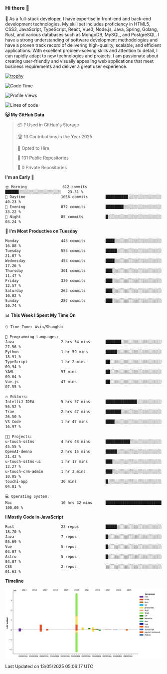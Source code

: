 ### Hi there 👋

🌱 As a full-stack developer, I have expertise in front-end and back-end development technologies. My skill set includes proficiency in HTML5, CSS3, JavaScript, TypeScript, React, Vue3, Node.js, Java, Spring, Golang, Rust, and various databases such as MongoDB, MySQL, and PostgreSQL. I have a strong understanding of software development methodologies and have a proven track record of delivering high-quality, scalable, and efficient applications. With excellent problem-solving skills and attention to detail, I can rapidly adapt to new technologies and projects. I am passionate about creating user-friendly and visually appealing web applications that meet business requirements and deliver a great user experience.

[![trophy](https://github-profile-trophy.vercel.app/?username=elton&rank=SECRET,SSS,SS,S,AAA,AA,A&theme=onedark&no-frame=true&margin-w=10)](https://github.com/ryo-ma/github-profile-trophy)

<!--START_SECTION:waka-->
![Code Time](http://img.shields.io/badge/Code%20Time-1%2C622%20hrs%2016%20mins-blue)

![Profile Views](http://img.shields.io/badge/Profile%20Views-0-blue)

![Lines of code](https://img.shields.io/badge/From%20Hello%20World%20I%27ve%20Written-5.6%20million%20lines%20of%20code-blue)

**🐱 My GitHub Data** 

> 📦 ? Used in GitHub's Storage 
 > 
> 🏆 13 Contributions in the Year 2025
 > 
> 💼 Opted to Hire
 > 
> 📜 131 Public Repositories 
 > 
> 🔑 0 Private Repositories 
 > 
**I'm an Early 🐤** 

```text
🌞 Morning                612 commits         ██████░░░░░░░░░░░░░░░░░░░   23.31 % 
🌆 Daytime                1056 commits        ██████████░░░░░░░░░░░░░░░   40.23 % 
🌃 Evening                872 commits         ████████░░░░░░░░░░░░░░░░░   33.22 % 
🌙 Night                  85 commits          █░░░░░░░░░░░░░░░░░░░░░░░░   03.24 % 
```
📅 **I'm Most Productive on Tuesday** 

```text
Monday                   443 commits         ████░░░░░░░░░░░░░░░░░░░░░   16.88 % 
Tuesday                  553 commits         █████░░░░░░░░░░░░░░░░░░░░   21.07 % 
Wednesday                453 commits         ████░░░░░░░░░░░░░░░░░░░░░   17.26 % 
Thursday                 301 commits         ███░░░░░░░░░░░░░░░░░░░░░░   11.47 % 
Friday                   330 commits         ███░░░░░░░░░░░░░░░░░░░░░░   12.57 % 
Saturday                 263 commits         ███░░░░░░░░░░░░░░░░░░░░░░   10.02 % 
Sunday                   282 commits         ███░░░░░░░░░░░░░░░░░░░░░░   10.74 % 
```


📊 **This Week I Spent My Time On** 

```text
🕑︎ Time Zone: Asia/Shanghai

💬 Programming Languages: 
Java                     2 hrs 54 mins       ███████░░░░░░░░░░░░░░░░░░   27.56 % 
Python                   1 hr 59 mins        █████░░░░░░░░░░░░░░░░░░░░   18.91 % 
TypeScript               1 hr 2 mins         ██░░░░░░░░░░░░░░░░░░░░░░░   09.94 % 
YAML                     57 mins             ██░░░░░░░░░░░░░░░░░░░░░░░   09.04 % 
Vue.js                   47 mins             ██░░░░░░░░░░░░░░░░░░░░░░░   07.55 % 

🔥 Editors: 
IntelliJ IDEA            5 hrs 57 mins       ██████████████░░░░░░░░░░░   56.52 % 
Trae                     2 hrs 47 mins       ███████░░░░░░░░░░░░░░░░░░   26.50 % 
VS Code                  1 hr 47 mins        ████░░░░░░░░░░░░░░░░░░░░░   16.97 % 

🐱‍💻 Projects: 
u-touch-sstms            4 hrs 48 mins       ███████████░░░░░░░░░░░░░░   45.55 % 
OpenAI-demno             2 hrs 15 mins       █████░░░░░░░░░░░░░░░░░░░░   21.42 % 
u-touch-sstms-ui         1 hr 17 mins        ███░░░░░░░░░░░░░░░░░░░░░░   12.27 % 
u-touch-crm-admin        1 hr 3 mins         ███░░░░░░░░░░░░░░░░░░░░░░   10.05 % 
touchi-app               30 mins             █░░░░░░░░░░░░░░░░░░░░░░░░   04.81 % 

💻 Operating System: 
Mac                      10 hrs 32 mins      █████████████████████████   100.00 % 
```

**I Mostly Code in JavaScript** 

```text
Rust                     23 repos            █████░░░░░░░░░░░░░░░░░░░░   18.70 % 
Java                     7 repos             █░░░░░░░░░░░░░░░░░░░░░░░░   05.69 % 
Vue                      5 repos             █░░░░░░░░░░░░░░░░░░░░░░░░   04.07 % 
Astro                    5 repos             █░░░░░░░░░░░░░░░░░░░░░░░░   04.07 % 
CSS                      2 repos             ░░░░░░░░░░░░░░░░░░░░░░░░░   01.63 % 
```



**Timeline**

![Lines of Code chart](https://raw.githubusercontent.com/elton/elton/main/assets/bar_graph.png)


 Last Updated on 13/05/2025 05:06:17 UTC
<!--END_SECTION:waka-->

<!--
**elton/elton** is a ✨ _special_ ✨ repository because its `README.md` (this file) appears on your GitHub profile.

Here are some ideas to get you started:

- 🔭 I’m currently working on ...
- 🌱 I’m currently learning ...
- 👯 I’m looking to collaborate on ...
- 🤔 I’m looking for help with ...
- 💬 Ask me about ...
- 📫 How to reach me: ...
- 😄 Pronouns: ...
- ⚡ Fun fact: ...
-->
